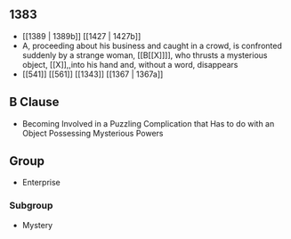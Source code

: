 ## 1383
- [[1389 | 1389b]] [[1427 | 1427b]] 
- A, proceeding about his business and caught in a crowd, is confronted suddenly by a strange woman, [[B[[X]]]], who thrusts a mysterious object, [[X]],,into his hand and, without a word, disappears
- [[541]] [[561]] [[1343]] [[1367 | 1367a]] 

## B Clause
- Becoming Involved in a Puzzling Complication that Has to do with an Object Possessing Mysterious Powers

## Group
- Enterprise

### Subgroup
- Mystery

